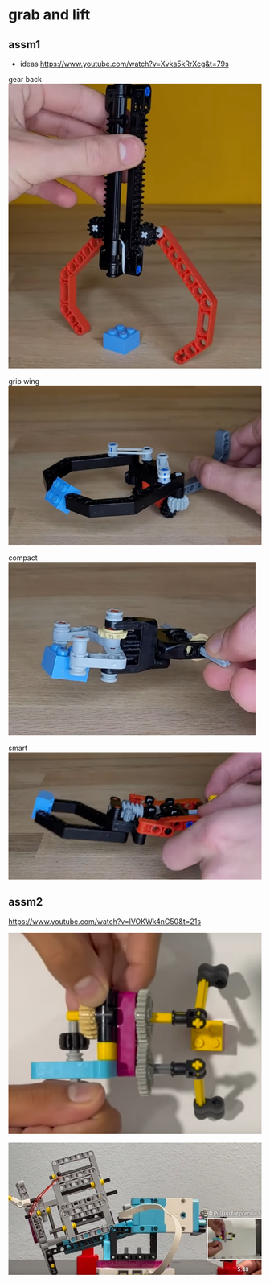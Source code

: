 # grab and lift

## assm1

* ideas https://www.youtube.com/watch?v=Xvka5kRrXcg&t=79s

gear back
![Alt text](image-2.png)

grip wing
![Alt text](image-3.png)

compact
![Alt text](image-4.png)

smart
![Alt text](image-5.png)

## assm2
https://www.youtube.com/watch?v=lVOKWk4nG50&t=21s



![Alt text](image.png)


![Alt text](image-1.png)
